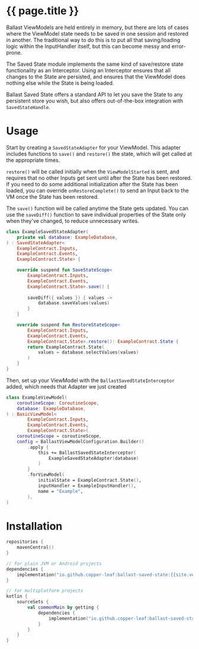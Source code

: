 ---
---

# {{ page.title }}

Ballast ViewModels are held entirely in memory, but there are lots of cases where the ViewModel state needs to be saved
in one session and restored in another. The traditional way to do this is to put all that saving/loading logic within 
the InputHandler itself, but this can become messy and error-prone. 

The Saved State module implements the same kind of save/restore state functionality as an Interceptor. Using an 
Interceptor ensures that all changes to the State are persisted, and ensures that the ViewModel does nothing else while
the State is being loaded.

Ballast Saved State offers a standard API to let you save the State to any persistent store you wish, but also offers
out-of-the-box integration with `SavedStateHandle`.

# Usage

Start by creating a `SavedStateAdapter` for your ViewModel. This adapter includes functions to `save()` and `restore()`
the state, which will get called at the appropriate times. 

`restore()` will be called initially when the `ViewModelStarted` is sent, and requires that no other Inputs get sent 
until after the State has been restored. If you need to do some additional initialization after the State has been 
loaded, you can override `onRestoreComplete()` to send an Input back to the VM once the State has been restored.

The `save()` function will be called anytime the State gets updated. You can use the `saveDiff()` function to save 
individual properties of the State only when they've changed, to reduce unnecessary writes.

```kotlin
class ExampleSavedStateAdapter(
    private val database: ExampleDatabase,
) : SavedStateAdapter<
    ExampleContract.Inputs,
    ExampleContract.Events,
    ExampleContract.State> {

    override suspend fun SaveStateScope<
        ExampleContract.Inputs,
        ExampleContract.Events,
        ExampleContract.State>.save() {
        
        saveDiff({ values }) { values ->
            database.saveValues(values)
        }
    }

    override suspend fun RestoreStateScope<
        ExampleContract.Inputs,
        ExampleContract.Events,
        ExampleContract.State>.restore(): ExampleContract.State {
        return ExampleContract.State(
            values = database.selectValues(values)
        )
    }
}
```

Then, set up your ViewModel with the `BallastSavedStateInterceptor` added, which needs that Adapter we just created

```kotlin
class ExampleViewModel(
    coroutineScope: CoroutineScope,
    database: ExampleDatabase,
) : BasicViewModel<
        ExampleContract.Inputs,
        ExampleContract.Events,
        ExampleContract.State>(
    coroutineScope = coroutineScope,
    config = BallastViewModelConfiguration.Builder()
        .apply {
            this += BallastSavedStateInterceptor(
                ExampleSavedStateAdapter(database)
            )
        }
        .forViewModel(
            initialState = ExampleContract.State(),
            inputHandler = ExampleInputHandler(),
            name = "Example",
        ),
)
```

# Installation

```kotlin
repositories {
    mavenCentral()
}

// for plain JVM or Android projects
dependencies {
    implementation("io.github.copper-leaf:ballast-saved-state:{{site.version}}")
}

// for multiplatform projects
kotlin {
    sourceSets {
        val commonMain by getting {
            dependencies {
                implementation("io.github.copper-leaf:ballast-saved-state:{{site.version}}")
            }
        }
    }
}
```
